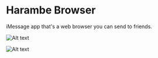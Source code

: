 # Harambe Browser

iMessage app that's a web browser you can send to friends. 

![Alt text](https://s3-us-west-2.amazonaws.com/otherpoundsofstuff/5.5-inch+(iPhone+6%2B)+-+Screenshot+1.jpg)

![Alt text](https://s3-us-west-2.amazonaws.com/otherpoundsofstuff/5.5-inch+(iPhone+6%2B)+-+Screenshot+2.jpg)
